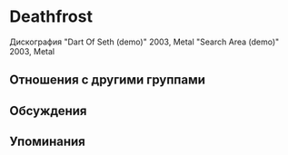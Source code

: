# Deathfrost

Дискография
"Dart Of Seth (demo)" 2003, Metal
"Search Area (demo)" 2003, Metal

## Отношения с другими группами


## Обсуждения


## Упоминания

